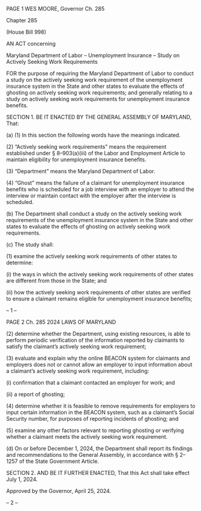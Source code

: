 PAGE 1
WES MOORE, Governor Ch. 285

Chapter 285

(House Bill 998)

AN ACT concerning

Maryland Department of Labor – Unemployment Insurance – Study on Actively
Seeking Work Requirements

FOR the purpose of requiring the Maryland Department of Labor to conduct a study on the
actively seeking work requirement of the unemployment insurance system in the
State and other states to evaluate the effects of ghosting on actively seeking work
requirements; and generally relating to a study on actively seeking work
requirements for unemployment insurance benefits.

SECTION 1. BE IT ENACTED BY THE GENERAL ASSEMBLY OF MARYLAND,
That:

(a) (1) In this section the following words have the meanings indicated.

(2) “Actively seeking work requirements” means the requirement
established under § 8–903(a)(iii) of the Labor and Employment Article to maintain
eligibility for unemployment insurance benefits.

(3) “Department” means the Maryland Department of Labor.

(4) “Ghost” means the failure of a claimant for unemployment insurance
benefits who is scheduled for a job interview with an employer to attend the interview or
maintain contact with the employer after the interview is scheduled.

(b) The Department shall conduct a study on the actively seeking work
requirements of the unemployment insurance system in the State and other states to
evaluate the effects of ghosting on actively seeking work requirements.

(c) The study shall:

(1) examine the actively seeking work requirements of other states to
determine:

(i) the ways in which the actively seeking work requirements of
other states are different from those in the State; and

(ii) how the actively seeking work requirements of other states are
verified to ensure a claimant remains eligible for unemployment insurance benefits;

– 1 –

PAGE 2
Ch. 285 2024 LAWS OF MARYLAND

(2) determine whether the Department, using existing resources, is able to
perform periodic verification of the information reported by claimants to satisfy the
claimant’s actively seeking work requirement;

(3) evaluate and explain why the online BEACON system for claimants
and employers does not or cannot allow an employer to input information about a claimant’s
actively seeking work requirement, including:

(i) confirmation that a claimant contacted an employer for work;
and

(ii) a report of ghosting;

(4) determine whether it is feasible to remove requirements for employers
to input certain information in the BEACON system, such as a claimant’s Social Security
number, for purposes of reporting incidents of ghosting; and

(5) examine any other factors relevant to reporting ghosting or verifying
whether a claimant meets the actively seeking work requirement.

(d) On or before December 1, 2024, the Department shall report its findings and
recommendations to the General Assembly, in accordance with § 2–1257 of the State
Government Article.

SECTION 2. AND BE IT FURTHER ENACTED, That this Act shall take effect July
1, 2024.

Approved by the Governor, April 25, 2024.

– 2 –